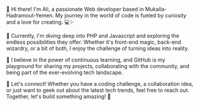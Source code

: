 👋 Hi there! I'm Ali, a passionate Web developer based in Mukalla-Hadramout-Yemen. My journey in the world of code is fueled by curiosity and a love for creating. 💻✨

🚀 Currently, I'm diving deep into PHP and Javascript and exploring the endless possibilities they offer. Whether it's front-end magic, back-end wizardry, or a bit of both, I enjoy the challenge of turning ideas into reality.

🌱 I believe in the power of continuous learning, and GitHub is my playground for sharing my projects, collaborating with the community, and being part of the ever-evolving tech landscape.

🤝 Let's connect! Whether you have a coding challenge, a collaboration idea, or just want to geek out about the latest tech trends, feel free to reach out. Together, let's build something amazing! 🚀

